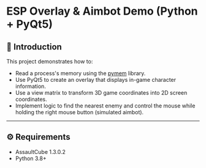 # ESP Overlay & Aimbot Demo (Python + PyQt5)

## 📌 Introduction

This project demonstrates how to:

* Read a process's memory using the [pymem](https://github.com/srounet/Pymem) library.
* Use PyQt5 to create an overlay that displays in-game character information.
* Use a view matrix to transform 3D game coordinates into 2D screen coordinates.
* Implement logic to find the nearest enemy and control the mouse while holding the right mouse button (simulated aimbot).

---

## ⚙️ Requirements

* AssaultCube 1.3.0.2
* Python 3.8+
